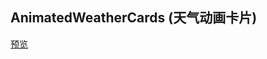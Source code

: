 ## AnimatedWeatherCards (天气动画卡片)

[预览](https://cl9000.gitee.io/web-code/web-library/AnimatedWeatherCards/)